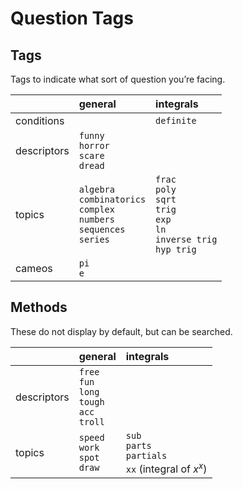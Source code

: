 # Question Tags


## Tags

Tags to indicate what sort of question you’re facing.

|             | general | integrals |
| :---------- | :------ | :-------- |
| conditions  |  | `definite` |
| descriptors | `funny`<br>`horror`<br>`scare`<br>`dread` |
| topics      | `algebra`<br>`combinatorics`<br>`complex`<br>`numbers`<br>`sequences`<br>`series` | `frac`<br>`poly`<br>`sqrt`<br>`trig`<br>`exp`<br>`ln`<br>`inverse trig`<br>`hyp trig` |
| cameos      | `pi`<br>`e` |


## Methods

These do not display by default, but can be searched.

|             | general | integrals |
| :---------- | :------ | :-------- |
| descriptors | `free`<br>`fun`<br>`long`<br>`tough`<br>`acc`<br>`troll` |
| topics      | `speed`<br>`work`<br>`spot`<br>`draw` | `sub`<br>`parts`<br>`partials`<br>`xx` (integral of $x^x$) |
